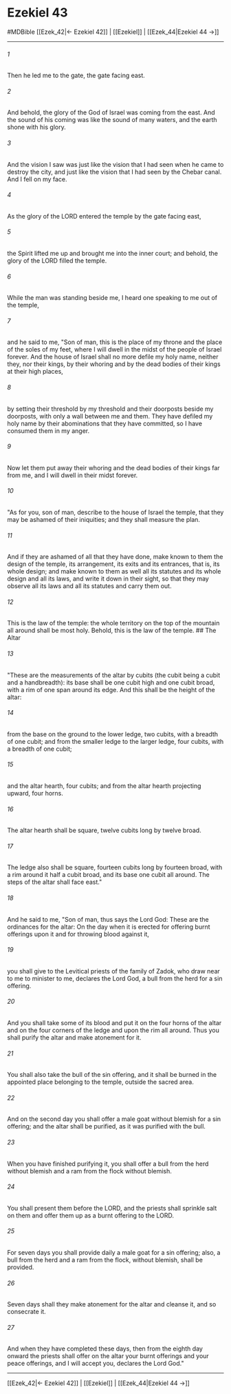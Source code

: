 # Ezekiel 43
#MDBible
[[Ezek_42|← Ezekiel 42]] | [[Ezekiel]] | [[Ezek_44|Ezekiel 44 →]]

***

###### 1 
Then he led me to the gate, the gate facing east. 

###### 2 
And behold, the glory of the God of Israel was coming from the east. And the sound of his coming was like the sound of many waters, and the earth shone with his glory. 

###### 3 
And the vision I saw was just like the vision that I had seen when he came to destroy the city, and just like the vision that I had seen by the Chebar canal. And I fell on my face. 

###### 4 
As the glory of the LORD entered the temple by the gate facing east, 

###### 5 
the Spirit lifted me up and brought me into the inner court; and behold, the glory of the LORD filled the temple. 

###### 6 
While the man was standing beside me, I heard one speaking to me out of the temple, 

###### 7 
and he said to me, "Son of man, this is the place of my throne and the place of the soles of my feet, where I will dwell in the midst of the people of Israel forever. And the house of Israel shall no more defile my holy name, neither they, nor their kings, by their whoring and by the dead bodies of their kings at their high places, 

###### 8 
by setting their threshold by my threshold and their doorposts beside my doorposts, with only a wall between me and them. They have defiled my holy name by their abominations that they have committed, so I have consumed them in my anger. 

###### 9 
Now let them put away their whoring and the dead bodies of their kings far from me, and I will dwell in their midst forever. 

###### 10 
"As for you, son of man, describe to the house of Israel the temple, that they may be ashamed of their iniquities; and they shall measure the plan. 

###### 11 
And if they are ashamed of all that they have done, make known to them the design of the temple, its arrangement, its exits and its entrances, that is, its whole design; and make known to them as well all its statutes and its whole design and all its laws, and write it down in their sight, so that they may observe all its laws and all its statutes and carry them out. 

###### 12 
This is the law of the temple: the whole territory on the top of the mountain all around shall be most holy. Behold, this is the law of the temple. ## The Altar 

###### 13 
"These are the measurements of the altar by cubits (the cubit being a cubit and a handbreadth): its base shall be one cubit high and one cubit broad, with a rim of one span around its edge. And this shall be the height of the altar: 

###### 14 
from the base on the ground to the lower ledge, two cubits, with a breadth of one cubit; and from the smaller ledge to the larger ledge, four cubits, with a breadth of one cubit; 

###### 15 
and the altar hearth, four cubits; and from the altar hearth projecting upward, four horns. 

###### 16 
The altar hearth shall be square, twelve cubits long by twelve broad. 

###### 17 
The ledge also shall be square, fourteen cubits long by fourteen broad, with a rim around it half a cubit broad, and its base one cubit all around. The steps of the altar shall face east." 

###### 18 
And he said to me, "Son of man, thus says the Lord God: These are the ordinances for the altar: On the day when it is erected for offering burnt offerings upon it and for throwing blood against it, 

###### 19 
you shall give to the Levitical priests of the family of Zadok, who draw near to me to minister to me, declares the Lord God, a bull from the herd for a sin offering. 

###### 20 
And you shall take some of its blood and put it on the four horns of the altar and on the four corners of the ledge and upon the rim all around. Thus you shall purify the altar and make atonement for it. 

###### 21 
You shall also take the bull of the sin offering, and it shall be burned in the appointed place belonging to the temple, outside the sacred area. 

###### 22 
And on the second day you shall offer a male goat without blemish for a sin offering; and the altar shall be purified, as it was purified with the bull. 

###### 23 
When you have finished purifying it, you shall offer a bull from the herd without blemish and a ram from the flock without blemish. 

###### 24 
You shall present them before the LORD, and the priests shall sprinkle salt on them and offer them up as a burnt offering to the LORD. 

###### 25 
For seven days you shall provide daily a male goat for a sin offering; also, a bull from the herd and a ram from the flock, without blemish, shall be provided. 

###### 26 
Seven days shall they make atonement for the altar and cleanse it, and so consecrate it. 

###### 27 
And when they have completed these days, then from the eighth day onward the priests shall offer on the altar your burnt offerings and your peace offerings, and I will accept you, declares the Lord God." 

***

[[Ezek_42|← Ezekiel 42]] | [[Ezekiel]] | [[Ezek_44|Ezekiel 44 →]]
